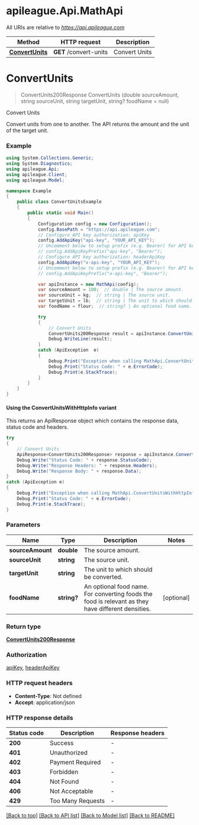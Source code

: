 # apileague.Api.MathApi

All URIs are relative to *https://api.apileague.com*

| Method | HTTP request | Description |
|--------|--------------|-------------|
| [**ConvertUnits**](MathApi.md#convertunits) | **GET** /convert-units | Convert Units |

<a id="convertunits"></a>
# **ConvertUnits**
> ConvertUnits200Response ConvertUnits (double sourceAmount, string sourceUnit, string targetUnit, string? foodName = null)

Convert Units

Convert units from one to another. The API returns the amount and the unit of the target unit.

### Example
```csharp
using System.Collections.Generic;
using System.Diagnostics;
using apileague.Api;
using apileague.Client;
using apileague.Model;

namespace Example
{
    public class ConvertUnitsExample
    {
        public static void Main()
        {
            Configuration config = new Configuration();
            config.BasePath = "https://api.apileague.com";
            // Configure API key authorization: apiKey
            config.AddApiKey("api-key", "YOUR_API_KEY");
            // Uncomment below to setup prefix (e.g. Bearer) for API key, if needed
            // config.AddApiKeyPrefix("api-key", "Bearer");
            // Configure API key authorization: headerApiKey
            config.AddApiKey("x-api-key", "YOUR_API_KEY");
            // Uncomment below to setup prefix (e.g. Bearer) for API key, if needed
            // config.AddApiKeyPrefix("x-api-key", "Bearer");

            var apiInstance = new MathApi(config);
            var sourceAmount = 100;  // double | The source amount.
            var sourceUnit = kg;  // string | The source unit.
            var targetUnit = lb;  // string | The unit to which should be converted.
            var foodName = flour;  // string? | An optional food name. For converting foods the food is relevant as they have different densities. (optional) 

            try
            {
                // Convert Units
                ConvertUnits200Response result = apiInstance.ConvertUnits(sourceAmount, sourceUnit, targetUnit, foodName);
                Debug.WriteLine(result);
            }
            catch (ApiException  e)
            {
                Debug.Print("Exception when calling MathApi.ConvertUnits: " + e.Message);
                Debug.Print("Status Code: " + e.ErrorCode);
                Debug.Print(e.StackTrace);
            }
        }
    }
}
```

#### Using the ConvertUnitsWithHttpInfo variant
This returns an ApiResponse object which contains the response data, status code and headers.

```csharp
try
{
    // Convert Units
    ApiResponse<ConvertUnits200Response> response = apiInstance.ConvertUnitsWithHttpInfo(sourceAmount, sourceUnit, targetUnit, foodName);
    Debug.Write("Status Code: " + response.StatusCode);
    Debug.Write("Response Headers: " + response.Headers);
    Debug.Write("Response Body: " + response.Data);
}
catch (ApiException e)
{
    Debug.Print("Exception when calling MathApi.ConvertUnitsWithHttpInfo: " + e.Message);
    Debug.Print("Status Code: " + e.ErrorCode);
    Debug.Print(e.StackTrace);
}
```

### Parameters

| Name | Type | Description | Notes |
|------|------|-------------|-------|
| **sourceAmount** | **double** | The source amount. |  |
| **sourceUnit** | **string** | The source unit. |  |
| **targetUnit** | **string** | The unit to which should be converted. |  |
| **foodName** | **string?** | An optional food name. For converting foods the food is relevant as they have different densities. | [optional]  |

### Return type

[**ConvertUnits200Response**](ConvertUnits200Response.md)

### Authorization

[apiKey](../README.md#apiKey), [headerApiKey](../README.md#headerApiKey)

### HTTP request headers

 - **Content-Type**: Not defined
 - **Accept**: application/json


### HTTP response details
| Status code | Description | Response headers |
|-------------|-------------|------------------|
| **200** | Success |  -  |
| **401** | Unauthorized |  -  |
| **402** | Payment Required |  -  |
| **403** | Forbidden |  -  |
| **404** | Not Found |  -  |
| **406** | Not Acceptable |  -  |
| **429** | Too Many Requests |  -  |

[[Back to top]](#) [[Back to API list]](../README.md#documentation-for-api-endpoints) [[Back to Model list]](../README.md#documentation-for-models) [[Back to README]](../README.md)

